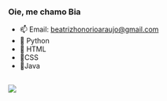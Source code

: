 ### Oie, me chamo Bia 

- 📫 Email: beatrizhonorioaraujo@gmail.com 
- 🌱 Python
- 🌱 HTML
- 🌱CSS
- 🌱Java


##


<div> 
 <a href="https://www.linkedin.com/in/beatriz-hon%C3%B3rio-ara%C3%BAjo-228643244/" target="_blank"><img src="https://img.shields.io/badge/-LinkedIn-%230077B5?style=for-the-badge&logo=linkedin&logoColor=white" target="_blank"></a> 
 </div> 

